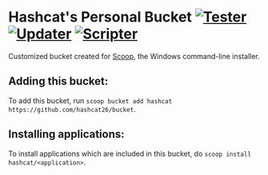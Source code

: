 # Hashcat's Personal Bucket [![Tester](https://github.com/hashcat26/bucket/actions/workflows/tester.yml/badge.svg)](https://github.com/hashcat26/bucket/actions/workflows/tester.yml) [![Updater](https://github.com/hashcat26/bucket/actions/workflows/updater.yml/badge.svg)](https://github.com/hashcat26/bucket/actions/workflows/updater.yml) [![Scripter](https://github.com/hashcat26/bucket/actions/workflows/scripter.yml/badge.svg)](https://github.com/hashcat26/bucket/actions/workflows/scripter.yml)
Customized bucket created for [Scoop](https://scoop.sh), the Windows command-line installer.

Adding this bucket:
---------------------------------
To add this bucket, run `scoop bucket add hashcat https://github.com/hashcat26/bucket`.

Installing applications:
---------------------------------
To install applications which are included in this bucket, do `scoop install hashcat/<application>`.

